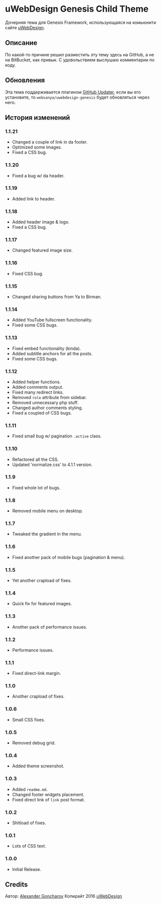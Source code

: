 # uWebDesign Genesis Child Theme

Дочерняя тема для Genesis Framework, использующаяся на комьюнити сайте [uWebDesign](https://uwebdesign.ru/).

## Описание

По какой-то причине решил разместить эту тему здесь на GitHub, а не на BitBucket, как привык. С удовольствием выслушаю комментарии по коду.

## Обновления

Эта тема поддерживается плагином [GitHub Updater](https://github.com/afragen/github-updater), если вы его установите, то `websanya/uwebdesign-genesis` будет обновляться через него.

## История изменений

### 1.1.21
* Changed a couple of link in da footer.
* Optimized some images.
* Fixed a CSS bug.

### 1.1.20
* Fixed a bug w/ da header.

### 1.1.19
* Added link to header.

### 1.1.18
* Added header image & logo.
* Fixed a CSS bug.

### 1.1.17
* Changed featured image size.

### 1.1.16
* Fixed CSS bug.

### 1.1.15
* Changed sharing buttons from Ya to Birman.

### 1.1.14
* Added YouTube fullscreen functionality.
* Fixed some CSS bugs.

### 1.1.13
* Fixed embed functionality (kinda).
* Added subtitle anchors for all the posts.
* Fixed some CSS bugs.

### 1.1.12
* Added helper functions.
* Added comments output.
* Fixed many redirect links.
* Removed `role` attribute from sidebar.
* Removed unnecessary php stuff.
* Changed author comments styling.
* Fixed a coupled of CSS bugs.

### 1.1.11
* Fixed small bug w/ pagination `.active` class.

### 1.1.10
* Refactored all the CSS.
* Updated 'normalize.css' to 4.1.1 version.

### 1.1.9
* Fixed whole lot of bugs.

### 1.1.8
* Removed mobile menu on desktop.

### 1.1.7
* Tweaked the gradient in the menu.

### 1.1.6
* Fixed another pack of mobile bugs (pagination & menu).

### 1.1.5
* Yet another crapload of fixes.

### 1.1.4
* Quick fix for featured images.

### 1.1.3
* Another pack of performance issues.

### 1.1.2
* Performance issues.

### 1.1.1
* Fixed direct-link margin.

### 1.1.0
* Another crapload of fixes.

### 1.0.6
* Small CSS fixes.

### 1.0.5
* Removed debug grid.

### 1.0.4
* Added theme screenshot.

### 1.0.3
* Added `readme.md`.
* Changed footer widgets placement.
* Fixed direct link of `link` post format.

### 1.0.2
* Shitload of fixes.

### 1.0.1
* Lots of CSS text.

### 1.0.0
* Initial Release.

## Credits

Автор: [Alexander Goncharov](https://websanya.ru/)
Копирайт 2016 [uWebDesign](https://uwebdesign.ru/)